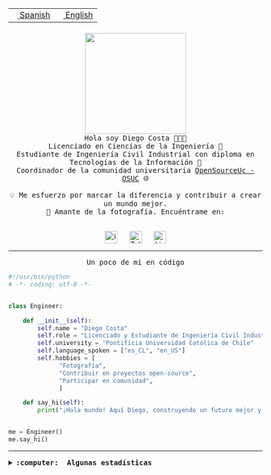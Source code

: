 <table border="0"  align="right">
 <tr><td><a href="README.md"><img src="https://upload.wikimedia.org/wikipedia/commons/thumb/8/89/Bandera_de_Espa%C3%B1a.svg/1200px-Bandera_de_Espa%C3%B1a.svg.png" height="10"> Spanish</a></td>
 <td><a href="README.en.md"><img src="https://upload.wikimedia.org/wikipedia/commons/a/a4/Flag_of_the_United_States.svg" height="10"> English</a></td></tr>
</table><br><br><br>

<p align="center">
  <img src="https://github.com/diegocostares/diegocostares/blob/main/Images/aaa2.gif?raw=true" height="200px" weight="200px">
  <br><samp>
    Hola soy Diego Costa 👨🏻‍💻<br>
    Licenciado en Ciencias de la Ingeniería 🤖<br>
    Estudiante de Ingeniería Civil Industrial con diploma en Tecnologías de la Información 🧠<br>
    Coordinador de la comunidad universitaria <a href="https://github.com/open-source-uc">OpenSourceUc - OSUC</a> 🌐<br>
  <br>
    💡 Me esfuerzo por marcar la diferencia y contribuir a crear un mundo mejor.<br>
    📸 Amante de la fotografía. Encuéntrame en: <br>
  <br></samp>
</p>

<p align="center">
   <a href="https://instagram.com/diegocosta_no" target="blank">
      <img align="center" src="https://cdn.jsdelivr.net/npm/simple-icons@3.0.1/icons/instagram.svg" alt="instagram" height="25px" width="25px" />
      &#8203;
   </a>
   &nbsp; &nbsp; &nbsp;
   <a href="https://t.me/diegocosta_no" target="blank">
      <img align="center" alt="Telegram" width="25px" src="https://icons-for-free.com/iconfiles/png/512/Telegram-1324888767380505522.png" />
      &#8203;
   </a>
   &nbsp; &nbsp; &nbsp;
   <a href="https://www.linkedin.com/in/diegocostar/" target="blank">
      <img align="center" alt="LinkedIn" width="25px" src="https://img.icons8.com/metro/452/linkedin.png" />
      &#8203;
   </a>
</p>

---

<p align="center"><front size="25"><samp>Un poco de mi en código</samp></front></p>

```python
#!/usr/bin/python
# -*- coding: utf-8 -*-


class Engineer:

    def __init__(self):
        self.name = "Diego Costa"
        self.role = "Licenciado y Estudiante de Ingeniería Civil Industrial"
        self.university = "Pontificia Universidad Católica de Chile"
        self.language_spoken = ["es_CL", "en_US"]
        self.hobbies = [
              "Fotografía",
              "Contribuir en proyectos open-source",
              "Participar en comunidad",
              ]

    def say_hi(self):
        print("¡Hola mundo! Aquí Diego, construyendo un futuro mejor y cambiando el mundo.")


me = Engineer()
me.say_hi()
```

---

<details>
  <summary><b><samp>:computer: &nbsp;Algunas estadísticas</samp></b></summary>
  <br/></p>

<!--START_SECTION:waka-->
![Code Time](http://img.shields.io/badge/Code%20Time-1%2C694%20hrs%2024%20mins-blue)

📅 **Soy más productivo los Miércoles** 

```text
Lunes                    8141 commits        ██░░░░░░░░░░░░░░░░░░░░░░░   07.18 % 
Martes                   3365 commits        █░░░░░░░░░░░░░░░░░░░░░░░░   02.97 % 
Miércoles                36088 commits       ████████░░░░░░░░░░░░░░░░░   31.82 % 
Jueves                   30274 commits       ███████░░░░░░░░░░░░░░░░░░   26.69 % 
Viernes                  31192 commits       ███████░░░░░░░░░░░░░░░░░░   27.50 % 
Sábado                   3915 commits        █░░░░░░░░░░░░░░░░░░░░░░░░   03.45 % 
Domingo                  445 commits         ░░░░░░░░░░░░░░░░░░░░░░░░░   00.39 % 
```


📊 **Esta semana me dediqué a** 

```text
🐱‍💻 Proyectos: 
Testing-Grupo-54         8 hrs 9 mins        ██████████████████░░░░░░░   70.77 % 
buk-webapp               3 hrs 15 mins       ███████░░░░░░░░░░░░░░░░░░   28.26 % 
2023-1-S4-Grupo2-IA      6 mins              ░░░░░░░░░░░░░░░░░░░░░░░░░   00.95 % 
Index-capstone           0 secs              ░░░░░░░░░░░░░░░░░░░░░░░░░   00.03 % 
```


 Last Updated on 30/06/2024 20:37:29 UTC
<!--END_SECTION:waka-->

<p align="center"> <img src="https://github-readme-stats.vercel.app/api?username=diegocostares&show_icons=true&theme=ayu-mirage" alt="abhisheknaiidu" /></p>

</details>
